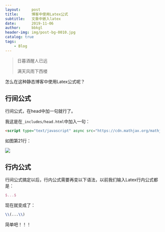 ```yaml
---
layout:     post
title:      博客中使用Latex公式
subtitle:   文章中嵌入latex
date:       2019-11-06
author:     bbkgl
header-img: img/post-bg-0010.jpg
catalog: true
tags:
    - Blog
---
```


>日暮酒醒人已远
>
>满天风雨下西楼

怎么在这种静态博客中使用Latex公式呢？

## 行间公式

行间公式，在head中加一句就行了。

我这是在`_includes/head.html`中加入一句：

```html
<script type="text/javascript" async src="https://cdn.mathjax.org/mathjax/latest/MathJax.js?config=TeX-MML-AM_CHTML"></script>
```

如图第21行：

![](https://ae01.alicdn.com/kf/H7208cf29212b418eaf1cd7bc6549e9dbU.jpg)

## 行内公式

行间公式搞定以后，行内公式需要再变以下语法，以前我们输入Latex行内公式都是：

```latex
$...$
```

现在就变成了：

```latex
\\(...\\)
```

简单吧！！！
